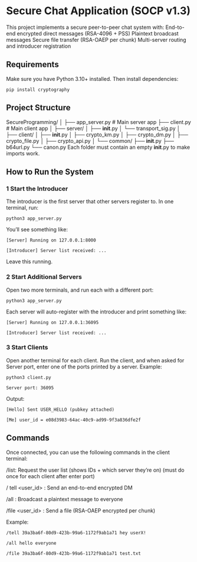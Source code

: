 # Secure Chat Application (SOCP v1.3)

This project implements a secure peer-to-peer chat system with:
End-to-end encrypted direct messages (RSA-4096 + PSS)
Plaintext broadcast messages
Secure file transfer (RSA-OAEP per chunk)
Multi-server routing and introducer registration

## Requirements

Make sure you have Python 3.10+ installed.
Then install dependencies:

`pip install cryptography`

## Project Structure

SecureProgramming/
│
├── app_server.py # Main server app
├── client.py # Main client app
│
├── server/
│ ├── **init**.py
│ └── transport_sig.py
│
├── client/
│ ├── **init**.py
│ ├── crypto_km.py
│ ├── crypto_dm.py
│ ├── crypto_file.py
│ ├── crypto_api.py
│
└── common/
├── **init**.py
├── b64url.py
└── canon.py
Each folder must contain an empty **init**.py to make imports work.

## How to Run the System

### 1 Start the Introducer

The introducer is the first server that other servers register to.
In one terminal, run:

`python3 app_server.py`

You’ll see something like:

`[Server] Running on 127.0.0.1:8000`

`[Introducer] Server list received: ...`

Leave this running.

### 2️ Start Additional Servers

Open two more terminals, and run each with a different port:

`python3 app_server.py`

Each server will auto-register with the introducer and print something like:

`[Server] Running on 127.0.0.1:36095`

`[Introducer] Server list received: ...`

### 3 Start Clients

Open another terminal for each client.
Run the client, and when asked for Server port, enter one of the ports printed by a server.
Example:

`python3 client.py`

`Server port: 36095`

Output:

`[Hello] Sent USER_HELLO (pubkey attached)`

`[Me] user_id = e08d3983-64ac-40c9-ad99-9f3a836dfe2f`

## Commands

Once connected, you can use the following commands in the client terminal:

/list: Request the user list (shows IDs + which server they’re on) (must do once for each client after enter port)

/ tell <user_id> <message>: Send an end-to-end encrypted DM

/all <message>: Broadcast a plaintext message to everyone

/file <user_id> <path>: Send a file (RSA-OAEP encrypted per chunk)

Example:

`/tell 39a3ba6f-80d9-423b-99a6-1172f9ab1a71 hey userX!`

`/all hello everyone`

`/file 39a3ba6f-80d9-423b-99a6-1172f9ab1a71 test.txt`

